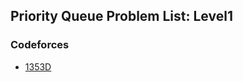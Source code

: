 ## Priority Queue Problem List: Level1


### Codeforces
- [1353D](/data_structure/priority_queue/l1-cf-1353D)


